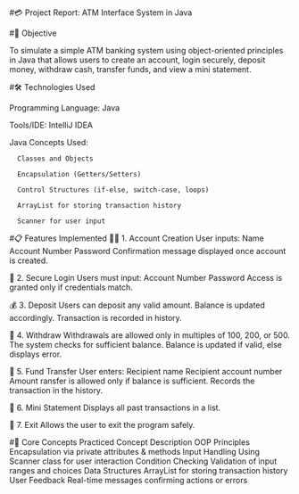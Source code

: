 #💳 Project Report: ATM Interface System in Java

#🎯 Objective

To simulate a simple ATM banking system using object-oriented principles in Java that allows users to create an account, login securely, deposit money, withdraw cash, transfer funds, and view a mini statement.

#🛠️ Technologies Used

Programming Language: Java

Tools/IDE: IntelliJ IDEA 

Java Concepts Used:

      Classes and Objects

      Encapsulation (Getters/Setters)

      Control Structures (if-else, switch-case, loops)

      ArrayList for storing transaction history

      Scanner for user input


#📋 Features Implemented
🧑‍💼 1. Account Creation
    User inputs:
      Name
      Account Number
      Password
      Confirmation message displayed once account is created.

🔐 2. Secure Login
    Users must input:
      Account Number
      Password
      Access is granted only if credentials match.

💰 3. Deposit
      Users can deposit any valid amount.
      Balance is updated accordingly.
      Transaction is recorded in history.

🏧 4. Withdraw
      Withdrawals are allowed only in multiples of 100, 200, or 500.
      The system checks for sufficient balance.
      Balance is updated if valid, else displays error.

💸 5. Fund Transfer
      User enters:
        Recipient name
        Recipient account number
        Amount
        ransfer is allowed only if balance is sufficient.
        Records the transaction in the history.

📜 6. Mini Statement
      Displays all past transactions in a list.

🚪 7. Exit
      Allows the user to exit the program safely.


#🧠 Core Concepts Practiced
Concept	               Description
OOP Principles	       Encapsulation via private attributes & methods
Input Handling	       Using Scanner class for user interaction
Condition Checking	   Validation of input ranges and choices
Data Structures	       ArrayList<String> for storing transaction history
User Feedback	         Real-time messages confirming actions or errors
